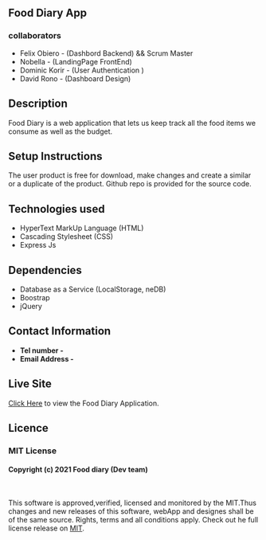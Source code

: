 
## Food Diary App

### collaborators
* Felix Obiero - (Dashbord Backend) && Scrum Master
* Nobella - (LandingPage FrontEnd)
* Dominic Korir - (User Authentication )
* David Rono - (Dashboard Design)

## Description

Food Diary is a web application that lets us keep track  all the food items we consume as well as the budget.

## Setup Instructions
The user product is free for download, make changes and create a similar or a duplicate of the product. Github repo is provided for the source code.


## Technologies used
* HyperText MarkUp Language (HTML)
* Cascading Stylesheet (CSS)
* Express Js

## Dependencies
* Database as a Service (LocalStorage, neDB)
* Boostrap
* jQuery

## Contact Information
* <b>Tel number - </b> 
* <b>Email Address -</b> 
## Live Site
[Click Here](https://github.com/fobiero/Food_Diary-App/tree/master) to view the Food Diary  Application.

## Licence 
### MIT License
<!-- ​<br/> -->
#### Copyright (c) 2021 Food diary (Dev team)
<br/>
<!-- <br> -->

This software is approved,verified, licensed and monitored by the MIT.Thus changes and new releases of this software, webApp and designes shall be of the same source. Rights, terms and all conditions apply. Check out he full license release on [MIT](LICENCE).

